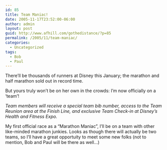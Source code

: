 ```yaml
---
id: 85
title: Team Maniac!
date: 2005-11-17T23:52:00-06:00
author: admin
layout: post
guid: http://www.afhill.com/gothedistance/?p=85
permalink: /2005/11/team-maniac/
categories:
  - Uncategorized
tags:
  - Bob
  - Paul
---
```

There&#8217;ll be thousands of runners at Disney this January; the marathon and half marathon sold out in record time.

But yours truly won&#8217;t be on her own in the crowds: I&#8217;m now officially on a &#8216;team&#8217;!

_Team members will receive a special team bib number, access to the Team Reunion area at the Finish Line, and exclusive Team Check-in at Disney&#8217;s Health and Fitness Expo._ 

My first official race as a &#8220;Marathon Maniac&#8221;, I&#8217;ll be on a team with other like-minded marathon junkies. Looks as though there will actually be two teams, so I&#8217;ll have a great opportuity to meet some new folks (not to mention, Bob and Paul will be there as well&#8230;)